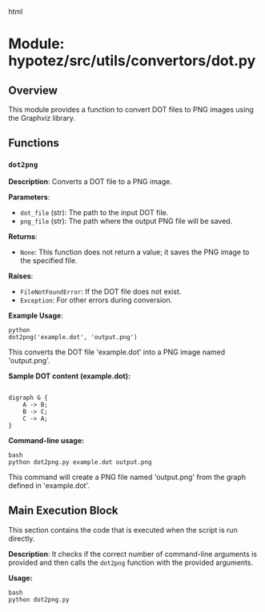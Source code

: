html
<h1>Module: hypotez/src/utils/convertors/dot.py</h1>

<h2>Overview</h2>
<p>This module provides a function to convert DOT files to PNG images using the Graphviz library.</p>

<h2>Functions</h2>

<h3><code>dot2png</code></h3>

<p><strong>Description</strong>: Converts a DOT file to a PNG image.</p>

<p><strong>Parameters</strong>:</p>
<ul>
  <li><code>dot_file</code> (str): The path to the input DOT file.</li>
  <li><code>png_file</code> (str): The path where the output PNG file will be saved.</li>
</ul>

<p><strong>Returns</strong>:</p>
<ul>
  <li><code>None</code>: This function does not return a value; it saves the PNG image to the specified file.</li>
</ul>

<p><strong>Raises</strong>:</p>
<ul>
  <li><code>FileNotFoundError</code>: If the DOT file does not exist.</li>
  <li><code>Exception</code>: For other errors during conversion.</li>
</ul>

<p><strong>Example Usage</strong>:</p>
<pre><code>python
dot2png('example.dot', 'output.png')
</code></pre>
<p>This converts the DOT file 'example.dot' into a PNG image named 'output.png'.</p>
<p><strong>Sample DOT content (example.dot):</strong></p>
<pre><code class="language-dot">
digraph G {
    A -> B;
    B -> C;
    C -> A;
}
</code></pre>
<p><strong>Command-line usage:</strong></p>
<pre><code>bash
python dot2png.py example.dot output.png
</code></pre>
<p>This command will create a PNG file named 'output.png' from the graph defined in 'example.dot'.</p>


<h2>Main Execution Block</h2>

<p>This section contains the code that is executed when the script is run directly. </p>
<p><strong>Description</strong>: It checks if the correct number of command-line arguments is provided and then calls the <code>dot2png</code> function with the provided arguments.</p>
<p><strong>Usage:</strong></p>
<pre><code>bash
python dot2png.py <input_dot_file> <output_png_file>
</code></pre>